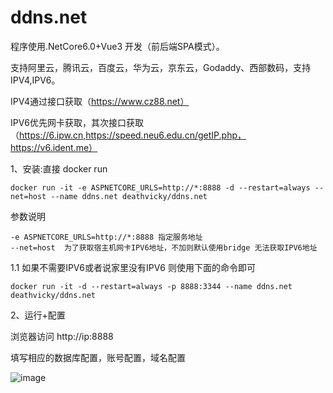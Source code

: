 # ddns.net
程序使用.NetCore6.0+Vue3 开发（前后端SPA模式）。

支持阿里云，腾讯云，百度云，华为云，京东云，Godaddy、西部数码，支持IPV4,IPV6。

IPV4通过接口获取（https://www.cz88.net）

IPV6优先网卡获取，其次接口获取（https://6.ipw.cn,https://speed.neu6.edu.cn/getIP.php，https://v6.ident.me）

1、安装:直接 docker run

```
docker run -it -e ASPNETCORE_URLS=http://*:8888 -d --restart=always --net=host --name ddns.net deathvicky/ddns.net
```
参数说明

```
-e ASPNETCORE_URLS=http://*:8888 指定服务地址
--net=host  为了获取宿主机网卡IPV6地址，不加则默认使用bridge 无法获取IPV6地址
```

1.1 如果不需要IPV6或者说家里没有IPV6 则使用下面的命令即可

```
docker run -it -d --restart=always -p 8888:3344 --name ddns.net deathvicky/ddns.net
```
2、运行+配置

浏览器访问 http://ip:8888

填写相应的数据库配置，账号配置，域名配置

![image](https://github.com/jianzhichu/ddns.net/assets/13816657/41833c96-579d-4dba-8205-ad3386b00be1)

